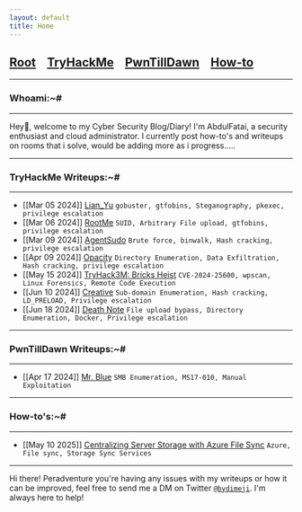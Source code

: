 ```yaml
---
layout: default
title: Home
---
```


<!--Favicon-->
<!--link rel="shortcut icon" href="favico.ico" type="image/vnd.microsoft.icon"-->
<h2 class="mume-header" id="mainindexhtml-nbspnbsp-contactcontacthtml"><a href="./index.html">Root</a>&#xA0;&#xA0;&#xA0; <a href="/posts/thm/index.html">TryHackMe</a>&#xA0;&#xA0;&#xA0; <a href="/posts/ptd/index.html">PwnTillDawn</a>&#xA0;&#xA0;&#xA0; <a href="/posts/how-to/index.html">How-to</a>&#xA0;&#xA0;&#xA0;</h2>

* * *
### Whoami:~#
* * *

Hey👋, welcome to my Cyber Security Blog/Diary! I'm AbdulFatai, a security enthusiast and cloud administrator. I currently post how-to's and writeups on rooms that i solve, would be adding more as i progress.....


* * *
### **TryHackMe Writeups:~#**
* * *
<!-- - [[June 23 2023]] [Source](https://sec-fortress.github.io/posts/thm/posts/source.html) `Webmin, Metasploit`
- [[June 24 2023]] [Agent Sudo](https://sec-fortress.github.io/posts/thm/posts/agentsudo.html) `BruteForce, Redirections, Steganography`-->
- [[Mar 05 2024]] [Lian_Yu](https://sixth-sensei.github.io/posts/thm/posts/Lian_Yu.html) `gobuster, gtfobins, Steganography, pkexec, privilege escalation`
- [[Mar 06 2024]] [RootMe](https://sixth-sensei.github.io/posts/thm/posts/rootme.html) `SUID, Arbitrary File upload, gtfobins, privilege escalation`
- [[Mar 09 2024]] [AgentSudo](https://sixth-sensei.github.io/posts/thm/posts/agentsudo.html) `Brute force, binwalk, Hash cracking, privilege escalation`
- [[Apr 09 2024]] [Opacity](https://sixth-sensei.github.io/posts/thm/posts/opacity.html) `Directory Enumeration, Data Exfiltration, Hash cracking, privilege escalation`
- [[May 15 2024]] [TryHack3M: Bricks Heist](https://sixth-sensei.github.io/posts/thm/posts/bricks.html) `CVE-2024-25600, wpscan, Linux Forensics, Remote Code Execution`
- [[Jun 10 2024]] [Creative](https://sixth-sensei.github.io/posts/thm/posts/creative.html) `Sub-domain Enumeration, Hash cracking, LD_PRELOAD, Privilege escalation`
- [[Jun 18 2024]] [Death Note](https://sixth-sensei.github.io/posts/thm/posts/deathnote.html) `File upload bypass, Directory Enumeration, Docker, Privilege escalation`

* * *
### **PwnTillDawn Writeups:~#**
* * *
- [[Apr 17 2024]] [Mr. Blue](https://sixth-sensei.github.io/posts/ptd/posts/mrblue.html) `SMB Enumeration, MS17-010, Manual Exploitation`




* * *
### **How-to's:~#**
* * *
- [[May 10 2025]] [Centralizing Server Storage with Azure File Sync](https://sixth-sensei.github.io/posts/how-to/posts/centralizing-server-storage-with-azure-file-sync.html) `Azure, File sync, Storage Sync Services`


* * *

Hi there! Peradventure you're having any issues with my writeups or how it can be improved, feel free to send me a DM on Twitter [`@bydimeji`](https://twitter.com/bydimeji). I'm always here to help!
